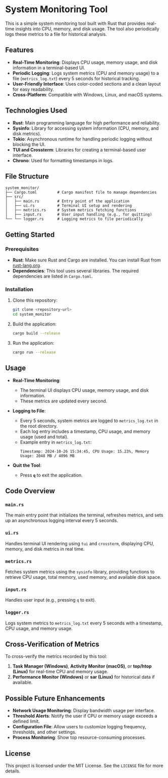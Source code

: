 
# System Monitoring Tool

This is a simple system monitoring tool built with Rust that provides real-time insights into CPU, memory, and disk usage. The tool also periodically logs these metrics to a file for historical analysis.

## Features

- **Real-Time Monitoring**: Displays CPU usage, memory usage, and disk information in a terminal-based UI.
- **Periodic Logging**: Logs system metrics (CPU and memory usage) to a file (`metrics_log.txt`) every 5 seconds for historical tracking.
- **User-Friendly Interface**: Uses color-coded sections and a clean layout for easy readability.
- **Cross-Platform**: Compatible with Windows, Linux, and macOS systems.

## Technologies Used

- **Rust**: Main programming language for high performance and reliability.
- **Sysinfo**: Library for accessing system information (CPU, memory, and disk metrics).
- **Tokio**: Asynchronous runtime for handling periodic logging without blocking the UI.
- **TUI and Crossterm**: Libraries for creating a terminal-based user interface.
- **Chrono**: Used for formatting timestamps in logs.

## File Structure

```
system_monitor/
├── Cargo.toml         # Cargo manifest file to manage dependencies
├── src/
│   ├── main.rs        # Entry point of the application
│   ├── ui.rs          # Terminal UI setup and rendering
│   ├── metrics.rs     # System metrics fetching functions
│   ├── input.rs       # User input handling (e.g., for quitting)
└── └── logger.rs      # Logging metrics to file periodically
```

## Getting Started

### Prerequisites

- **Rust**: Make sure Rust and Cargo are installed. You can install Rust from [rust-lang.org](https://www.rust-lang.org/).
- **Dependencies**: This tool uses several libraries. The required dependencies are listed in `Cargo.toml`.

### Installation

1. Clone this repository:

   ```bash
   git clone <repository-url>
   cd system_monitor
   ```

2. Build the application:

   ```bash
   cargo build --release
   ```

3. Run the application:

   ```bash
   cargo run --release
   ```

## Usage

- **Real-Time Monitoring**:
  - The terminal UI displays CPU usage, memory usage, and disk information.
  - These metrics are updated every second.

- **Logging to File**:
  - Every 5 seconds, system metrics are logged to `metrics_log.txt` in the root directory.
  - Each log entry includes a timestamp, CPU usage, and memory usage (used and total).
  - Example entry in `metrics_log.txt`:
    ```
    Timestamp: 2024-10-26 15:34:45, CPU Usage: 15.23%, Memory Usage: 2048 MB / 4096 MB
    ```

- **Quit the Tool**:
  - Press **`q`** to exit the application.

## Code Overview

### `main.rs`
The main entry point that initializes the terminal, refreshes metrics, and sets up an asynchronous logging interval every 5 seconds.

### `ui.rs`
Handles terminal UI rendering using `tui` and `crossterm`, displaying CPU, memory, and disk metrics in real time.

### `metrics.rs`
Fetches system metrics using the `sysinfo` library, providing functions to retrieve CPU usage, total memory, used memory, and available disk space.

### `input.rs`
Handles user input (e.g., pressing `q` to exit).

### `logger.rs`
Logs system metrics to `metrics_log.txt` every 5 seconds with a timestamp, CPU usage, and memory usage.

## Cross-Verification of Metrics

To cross-verify the metrics recorded by this tool:
1. **Task Manager (Windows)**, **Activity Monitor (macOS)**, or **top/htop (Linux)** for real-time CPU and memory usage.
2. **Performance Monitor (Windows)** or **sar (Linux)** for historical data if available.

## Possible Future Enhancements

- **Network Usage Monitoring**: Display bandwidth usage per interface.
- **Threshold Alerts**: Notify the user if CPU or memory usage exceeds a defined limit.
- **Configuration File**: Allow users to customize logging frequency, thresholds, and other settings.
- **Process Monitoring**: Show top resource-consuming processes.

## License

This project is licensed under the MIT License. See the `LICENSE` file for more details.
